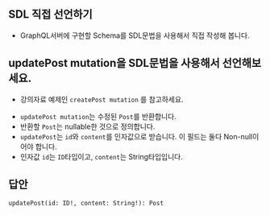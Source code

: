 ## SDL 직접 선언하기
* GraphQL서버에 구현할 Schema를 SDL문법을 사용해서 직접 작성해 봅니다. 

## updatePost mutation을 SDL문법을 사용해서 선언해보세요.
* 강의자료 예제인 `createPost mutation` 를 참고하세요.
- `updatePost mutation`는 수정된 `Post`를 반환합니다.
- 반환할 `Post`는 nullable한 것으로 정의합니다.
- `updatePost`는 `id`와 `content`를 인자값으로 받습니다. 이 필드는 둘다 Non-null이어야 합니다.
- 인자값 `id`는 `ID`타입이고, `content`는 String타입입니다.

## 답안
```
updatePost(id: ID!, content: String!): Post
```
